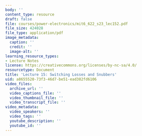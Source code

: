 ```yaml
---
body: ''
content_type: resource
draft: false
file: courses/power-electronics/mit6_622_s23_lec152.pdf
file_size: 424028
file_type: application/pdf
image_metadata:
  caption: ''
  credit: ''
  image-alt: ''
learning_resource_types:
- Lecture Notes
license: https://creativecommons.org/licenses/by-nc-sa/4.0/
resourcetype: Document
title: 'Lecture 15: Switching Losses and Snubbers'
uid: a8655520-73f3-46d7-be51-ead382fd6106
video_files:
  archive_url: ''
  video_captions_file: ''
  video_thumbnail_file: ''
  video_transcript_file: ''
video_metadata:
  video_speakers: ''
  video_tags: ''
  youtube_description: ''
  youtube_id: ''
---
```

